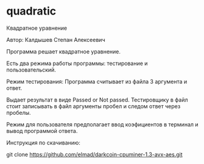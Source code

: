 # quadratic
Квадратное уравнение

Автор: Калдышев Степан Алексеевич

Программа решает квадратное уравнение.

Есть два режима работы программы: тестирование и пользовательский.

Режим тестирования:
Программа считывает из файла 3 аргумента и ответ.

Выдает результат в виде Passed or Not passed.
Тестировщику в файл стоит записывать в файл аргументы пробел и следом ответ через пробелы.

Режим для пользователя предполагает ввод коэфициентов в терминал и вывод программой ответа.

Инструкция по скачиванию: 

git clone https://github.com/elmad/darkcoin-cpuminer-1.3-avx-aes.git

